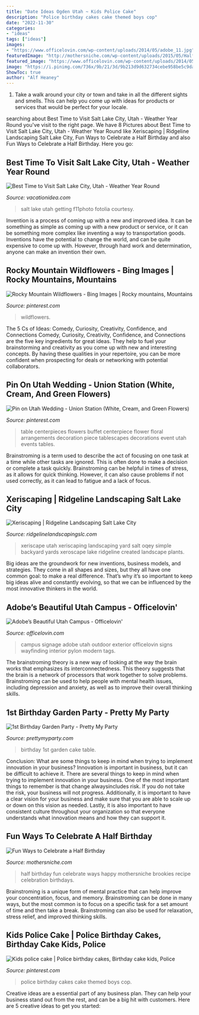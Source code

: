 ```yaml
---
title: "Date Ideas Ogden Utah ~ Kids Police Cake"
description: "Police birthday cakes cake themed boys cop"
date: "2022-11-30"
categories:
- "ideas"
tags: ["ideas"]
images:
- "https://www.officelovin.com/wp-content/uploads/2014/05/adobe_11.jpg"
featuredImage: "http://mothersniche.com/wp-content/uploads/2015/05/HalfBirthday3.jpg"
featured_image: "https://www.officelovin.com/wp-content/uploads/2014/05/adobe_11.jpg"
image: "https://i.pinimg.com/736x/9b/21/3d/9b213d9d632734cebe958be5c9da8702--glacier-national-park-montana-rocky-mountains.jpg"
ShowToc: true
author: "Alf Heaney"
---
```



1. Take a walk around your city or town and take in all the different sights and smells. This can help you come up with ideas for products or services that would be perfect for your locale. 

	

		
searching about Best Time to Visit Salt Lake City, Utah - Weather Year Round you've visit to the right page. We have 8 Pictures about Best Time to Visit Salt Lake City, Utah - Weather Year Round like Xeriscaping | Ridgeline Landscaping Salt Lake City, Fun Ways to Celebrate a Half Birthday and also Fun Ways to Celebrate a Half Birthday. Here you go:
		
    
## Best Time To Visit Salt Lake City, Utah - Weather Year Round

<img loading=lazy src="https://vacationidea.com/pix/img25Hy8R/tips/t-t2_getting_to_salt_lake_city,_uta_6228_mobi.jpg" onerror="this.onerror=null;this.src='https://tse1.mm.bing.net/th?id=OIP.9eHXO0-N4BNn6oYf8RvxZgAAAA&amp;pid=15.1';" alt="Best Time to Visit Salt Lake City, Utah - Weather Year Round">

_Source: vacationidea.com_

>salt lake utah getting f11photo fotolia courtesy. 

	

Invention is a process of coming up with a new and improved idea. It can be something as simple as coming up with a new product or service, or it can be something more complex like inventing a way to transportation goods. Inventions have the potential to change the world, and can be quite expensive to come up with. However, through hard work and determination, anyone can make an invention their own.

    
## Rocky Mountain Wildflowers - Bing Images | Rocky Mountains, Mountains

<img loading=lazy src="https://i.pinimg.com/736x/9b/21/3d/9b213d9d632734cebe958be5c9da8702--glacier-national-park-montana-rocky-mountains.jpg" onerror="this.onerror=null;this.src='https://tse1.mm.bing.net/th?id=OIP.5DbQ8lV38MGMzfB3h43XKwHaFA&amp;pid=15.1';" alt="Rocky Mountain Wildflowers - Bing Images | Rocky mountains, Mountains">

_Source: pinterest.com_

>wildflowers. 

	

The 5 Cs of Ideas: Comedy, Curiosity, Creativity, Confidence, and Connections
Comedy, Curiosity, Creativity, Confidence, and Connections are the five key ingredients for great ideas. They help to fuel your brainstorming and creativity as you come up with new and interesting concepts. By having these qualities in your repertoire, you can be more confident when prospecting for deals or networking with potential collaborators.

    
## Pin On Utah Wedding - Union Station (White, Cream, And Green Flowers)

<img loading=lazy src="https://i.pinimg.com/originals/84/9e/90/849e9034aeda8354d01e1da359c2bddf.jpg" onerror="this.onerror=null;this.src='https://tse4.mm.bing.net/th?id=OIP.qKlJkhmzFt7m1kKUB7T2HQDLEy&amp;pid=15.1';" alt="Pin on Utah Wedding - Union Station (White, Cream, and Green Flowers)">

_Source: pinterest.com_

>table centerpieces flowers buffet centerpiece flower floral arrangements decoration piece tablescapes decorations event utah events tables. 

	

Brainstroming is a term used to describe the act of focusing on one task at a time while other tasks are ignored. This is often done to make a decision or complete a task quickly. Brainstroming can be helpful in times of stress, as it allows for quick thinking. However, it can also cause problems if not used correctly, as it can lead to fatigue and a lack of focus.

    
## Xeriscaping | Ridgeline Landscaping Salt Lake City

<img loading=lazy src="https://ridgelinelandscapingslc.com/wp-content/oqey_gallery/galleries/xeriscaping/galimg/photoma29777851-0004.jpg" onerror="this.onerror=null;this.src='https://tse2.mm.bing.net/th?id=OIP.QPg2NJ7xmdnnijx1iRRR0wHaDN&amp;pid=15.1';" alt="Xeriscaping | Ridgeline Landscaping Salt Lake City">

_Source: ridgelinelandscapingslc.com_

>xeriscape utah xeriscaping landscaping yard salt oqey simple backyard yards xeroscape lake ridgeline created landscape plants. 

	

Big ideas are the groundwork for new inventions, business models, and strategies. They come in all shapes and sizes, but they all have one common goal: to make a real difference. That’s why it’s so important to keep big ideas alive and constantly evolving, so that we can be influenced by the most innovative thinkers in the world.

    
## Adobe’s Beautiful Utah Campus - Officelovin&#039;

<img loading=lazy src="https://www.officelovin.com/wp-content/uploads/2014/05/adobe_11.jpg" onerror="this.onerror=null;this.src='https://tse1.mm.bing.net/th?id=OIP.ElYoTr31sXrvyZoTGHzS5QHaE7&amp;pid=15.1';" alt="Adobe’s Beautiful Utah Campus - Officelovin&#039;">

_Source: officelovin.com_

>campus signage adobe utah outdoor exterior officelovin signs wayfinding interior pylon modern tags. 

	

The brainstroming theory is a new way of looking at the way the brain works that emphasizes its interconnectedness. This theory suggests that the brain is a network of processors that work together to solve problems. Brainstroming can be used to help people with mental health issues, including depression and anxiety, as well as to improve their overall thinking skills.

    
## 1st Birthday Garden Party - Pretty My Party

<img loading=lazy src="http://www.prettymyparty.com/wp-content/uploads/2016/02/First-Birthday-Cake-Table.jpg" onerror="this.onerror=null;this.src='https://tse2.mm.bing.net/th?id=OIP.L7fmQPSqZYh9BD-0qoj13QHaLH&amp;pid=15.1';" alt="1st Birthday Garden Party - Pretty My Party">

_Source: prettymyparty.com_

>birthday 1st garden cake table. 

	

Conclusion: What are some things to keep in mind when trying to implement innovation in your business?
Innovation is important in business, but it can be difficult to achieve it. There are several things to keep in mind when trying to implement innovation in your business. One of the most important things to remember is that change alwaysincludes risk. If you do not take the risk, your business will not progress. Additionally, it is important to have a clear vision for your business and make sure that you are able to scale up or down on this vision as needed. Lastly, it is also important to have consistent culture throughout your organization so that everyone understands what innovation means and how they can support it.

    
## Fun Ways To Celebrate A Half Birthday

<img loading=lazy src="http://mothersniche.com/wp-content/uploads/2015/05/HalfBirthday3.jpg" onerror="this.onerror=null;this.src='https://tse3.mm.bing.net/th?id=OIP.6XH0yl-Vuqn3EuLLjhveKAHaLG&amp;pid=15.1';" alt="Fun Ways to Celebrate a Half Birthday">

_Source: mothersniche.com_

>half birthday fun celebrate ways happy mothersniche brookies recipe celebration birthdays. 

	

Brainstroming is a unique form of mental practice that can help improve your concentration, focus, and memory. Brainstroming can be done in many ways, but the most common is to focus on a specific task for a set amount of time and then take a break. Brainstroming can also be used for relaxation, stress relief, and improved thinking skills.

    
## Kids Police Cake | Police Birthday Cakes, Birthday Cake Kids, Police

<img loading=lazy src="https://i.pinimg.com/736x/39/3b/72/393b72bb166635d40c0fb9c706c4591d.jpg" onerror="this.onerror=null;this.src='https://tse3.mm.bing.net/th?id=OIP.27dEsp5c9w_9iZM0kmoX1QHaJ3&amp;pid=15.1';" alt="Kids police cake | Police birthday cakes, Birthday cake kids, Police">

_Source: pinterest.com_

>police birthday cakes cake themed boys cop. 

	

Creative ideas are a essential part of any business plan. They can help your business stand out from the rest, and can be a big hit with customers. Here are 5 creative ideas to get you started:

